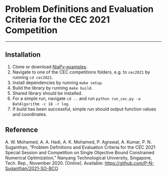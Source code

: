 # Problem Definitions and Evaluation Criteria for the CEC 2021 Competition
---

## Installation

1. Clone or download [NiaPy-examples](https://github.com/NiaOrg/NiaPy-examples).
2. Navigate to one of the CEC competitions folders, e.g. to `cec2021` by running `cd cec2021`.
3. Install dependencies by running `make setup`.
4. Build the library by running `make build`.
5. Shared library should be installed.
6. For a simple run, navigate `cd ..` and run `python run_cec.py -a BatAlgorithm -c 18 -r log`.
7. If build has been successful, simple run should output function values and coordinates.

## Reference
A. W. Mohamed, A. A. Hadi, A. K. Mohamed, P. Agrawal, A. Kumar, P. N. Suganthan, “Problem Definitions and Evaluation Criteria for the CEC 2021 Special Session and Competition on Single Objective Bound Constrained Numerical Optimization,” Nanyang Technological University, Singapore, Tech. Rep., November 2020. [Online]. Available: https://github.com/P-N-Suganthan/2021-SO-BCO
